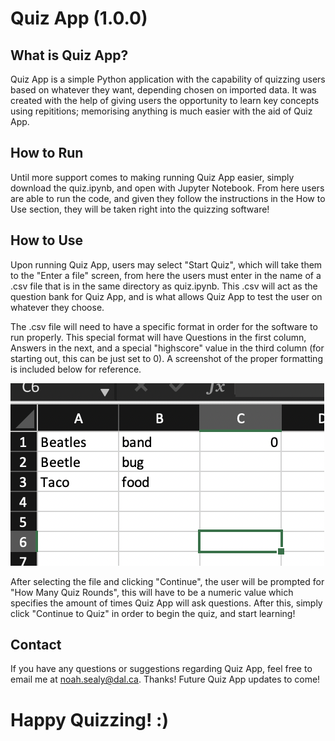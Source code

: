 # Quiz App (1.0.0)

## What is Quiz App?

Quiz App is a simple Python application with the capability of quizzing users based on whatever they want, depending chosen on imported data. It was created with the help of giving users the opportunity to learn key concepts using repititions; memorising anything is much easier with the aid of Quiz App.

## How to Run

Until more support comes to making running Quiz App easier, simply download the quiz.ipynb, and open with Jupyter Notebook. From here users are able to run the code, and given they follow the instructions in the How to Use section, they will be taken right into the quizzing software! 

## How to Use

Upon running Quiz App, users may select "Start Quiz", which will take them to the "Enter a file" screen, from here the users must enter in the name of a .csv file that is in the same directory as quiz.ipynb. This .csv will act as the question bank for Quiz App, and is what allows Quiz App to test the user on whatever they choose. 

The .csv file will need to have a specific format in order for the software to run properly. This special format will have Questions in the first column, Answers in the next, and a special "highscore" value in the third column (for starting out, this can be just set to 0). A screenshot of the proper formatting is included below for reference. 

![Quiz App CSV Formatting Example](https://github.com/noahsealy/quiz_app/blob/master/src/images/Quiz%20App%20CSV%20Example.png)

After selecting the file and clicking "Continue", the user will be prompted for "How Many Quiz Rounds", this will have to be a numeric value which specifies the amount of times Quiz App will ask questions. After this, simply click "Continue to Quiz" in order to begin the quiz, and start learning! 

## Contact
If you have any questions or suggestions regarding Quiz App, feel free to email me at noah.sealy@dal.ca. Thanks!
Future Quiz App updates to come!

# Happy Quizzing! :)
